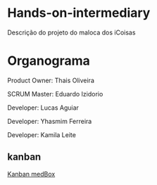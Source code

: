# Hands-on-intermediary
Descrição do projeto do maloca dos iCoisas

# Organograma

Product Owner: Thais Oliveira

SCRUM Master: Eduardo Izidorio

Developer: Lucas Aguiar

Developer: Yhasmim Ferreira

Developer: Kamila Leite

## kanban
[Kanban medBox](https://github.com/users/Lucas-Ladislau/projects/3)

